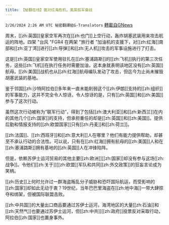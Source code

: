 ```yaml
---
title: 【秘翻在线】面对红海危机，美英孤军奋战
---
```

`2/26/2024 2:26 AM UTC 秘密翻譯組G-Translators` [轉載自GNews](https://gnews.org/articles/2340742)

周末，[[zh:英国]]皇家空军再次在[[zh:也门]]上空行动，轰炸胡塞武装用来攻击航运的阵地。四架 "台风 "FGR4 在两架 "旅行者 "加油机的支援下，对[[zh:红海]]南部和[[zh:亚丁湾]]进行[[zh:导弹]]和[[zh:无人机]]攻击的军事设施进行了打击。

这是[[zh:英国]]皇家空军使用驻扎在[[zh:塞浦路斯]]的[[zh:飞机]]执行的第三次任务，这些[[zh:飞机]]在执行任务时需要加油，这本身就表明该地区没有[[zh:英国]]航母。[[zh:美国]]战机也从[[zh:红海]]航母编队发动了攻击，但迄今为止尚未摧毁胡塞武装的基地。

鉴于邻国[[zh:沙特阿拉伯]]多年来一直未能削弱这个[[zh:伊朗]]支持的[[zh:组织]]的军事能力，这并不完全令人惊讶。令人惊讶的是，只有[[zh:英国]]和[[zh:美国]]参与了这次行动。

虽然这次行动被称为“联军行动”，得到了包括[[zh:澳大利亚]]和[[zh:新西兰]]在内的其他几个[[zh:国家]]的支持，但承担重任的却是[[zh:英国]]和[[zh:美国]]。提供后勤和情报支持的[[zh:欧盟国家]]只有[[zh:丹麦]]和[[zh:荷兰]]。

[[zh:法国]]、[[zh:西班牙]]和[[zh:意大利]]人在哪里？他们有能力提供帮助，却甚至不承认行动的合法性。可以说，只有在[[zh:红海]]拥有航母的[[zh:美国]]人和在[[zh:塞浦路斯]]拥有基地的[[zh:英国]]人在冲锋陷阵。

但是，依赖苏伊士运河贸易的其他主要[[zh:欧洲]][[zh:国家]]却没有参与这场[[zh:战争]]。令他们[[zh:关于]][[zh:欧盟]]军队和共同[[zh:外交政策]]的狂妄言论成为笑柄。

[[zh:历史]]上何时允许过一群海盗叛乱分子威胁和恐吓国际航运，而受影响的[[zh:国家]]却如此无动于衷？19世纪，当年巴巴里海盗在[[zh:地中海]]一带大肆掠夺和绑架，但被国际联盟击败。

[[zh:中共国]]的大量出口商品要通过苏伊士运河，海湾地区的大量[[zh:石油]]和[[zh:天然气]]也要通过苏伊士运河，但[[zh:中共]][[zh:政府]]投票反对采取行动，阿拉伯[[zh:国家]]也置身事外。
